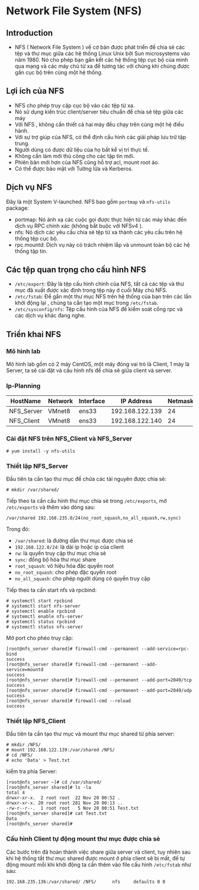 # Network File System (NFS)

## Introduction
   - NFS ( Network File System ) về cơ bản được phát triển để chia sẻ các tệp và thư mục giữa các hệ thống Linux Unix bởi Sun microsystems vào năm 1980. Nó cho phép bạn gắn kết các hệ thống tệp cục bộ của mình qua mạng và các máy chủ từ xa để tương tác với chúng khi chúng được gắn cục bộ trên cùng một hệ thống.
   

## Lợi ích của NFS
- NFS cho phép truy cập cục bộ vào các tệp từ xa.
- Nó sử dụng kiến trúc client/server tiêu chuẩn để chia sẻ tệp giữa các máy
- Với NFS , không cần thiết cả hai máy đều chạy trên cùng một hệ điều hành.
- Với sự trợ giúp của NFS, có thể định cấu hình các giải pháp lưu trữ tập trung.
- Người dùng có được dữ liệu của họ bất kể vị trí thực tế.
- Không cần làm mới thủ công cho các tập tin mới.
- Phiên bản mới hơn của NFS cũng hỗ trợ acl, mount root ảo.
- Có thể được bảo mật với Tường lửa và Kerberos.

## Dịch vụ NFS
Đây là một System V-launched. NFS bao gồm `portmap` và `nfs-utils` package:
- portmap: Nó ánh xạ các cuộc gọi được thực hiện từ các máy khác đến dịch vụ RPC chính xác (không bắt buộc với NFSv4 ).
- nfs: Nó dịch các yêu cầu chia sẻ tệp từ xa thành các yêu cầu trên hệ thống tệp cục bộ.
- rpc.mountd: Dịch vụ này có trách nhiệm lắp và unmount toàn bộ các hệ thống tập tin.

## Các tệp quan trọng cho cấu hình NFS
- `/etc/export`: Đây là tệp cấu hình chính của NFS, tất cả các tệp và thư mục đã xuất được xác định trong tệp này ở cuối Máy chủ NFS.
- `/etc/fstab`: Để gắn một thư mục NFS trên hệ thống của bạn trên các lần khởi động lại , chúng ta cần tạo một mục trong `/etc/fstab`.
- `/etc/sysconfig/nfs`: Tệp cấu hình của NFS để kiểm soát cổng rpc và các dịch vụ khác đang nghe.

## Triển khai NFS
### Mô hình lab
Mô hình lab gồm có 2 máy CentOS, một máy đóng vai trò là Client, 1 máy là Server, ta sẽ cài đặt và cấu hình nfs để chia sẽ giữa client và server.

### Ip-Planning
|HostName|Network|Interface|IP Address|Netmask|Gateway|DNS|
|--------|-------|---------|----------|-------|-------|---|
|NFS_Server|VMnet8|ens33|192.168.122.139|24|192.168.122.1|8.8.8.8|
|NFS_Client|VMnet8|ens33|192.168.122.140|24|192.168.122.1|8.8.8.8|

### Cài đặt NFS trên NFS_Client và NFS_Server

`# yum install -y nfs-utils`

### Thiết lập NFS_Server

   Đầu tiên ta cần tạo thư mục để chứa các tài nguyên được chia sẻ:

`# mkdir /var/shared/`

Tiếp theo ta cần cấu hình thư mục chia sẻ trong `/etc/exports`, mở `/etc/exports` và thêm vào dòng sau:

`/var/shared 192.168.235.0/24(no_root_squash,no_all_squash,rw,sync)`

Trong đó:
- `/var/shared`: là đường dẫn thư mục được chia sẻ
- `192.168.122.0/24`: là dải ip hoặc ip của client
- `rw`: là quyền truy cập thư mục chia sẻ
- `sync`: đồng bộ hóa thư mục share
- `root_squash`: vô hiệu hóa đặc quyền root
- `no_root_squash`: cho phép đặc quyền root
- `no_all_squash`: cho phép người dùng có quyền truy cập

Tiếp theo ta cần start nfs và rpcbind:

```
# systemctl start rpcbind
# systemctl start nfs-server
# systemctl enable rpcbind
# systemctl enable nfs-server
# systemctl status rpcbind
# systemctl status nfs-server
```

Mở port cho phéo truy cập:

```
[root@nfs_server shared]# firewall-cmd --permanent --add-service=rpc-bind
success
[root@nfs_server shared]# firewall-cmd --permanent --add-service=mountd
success
[root@nfs_server shared]# firewall-cmd --permanent --add-port=2049/tcp
success
[root@nfs_server shared]# firewall-cmd --permanent --add-port=2049/udp
success
[root@nfs_server shared]# firewall-cmd --reload
success
```




### Thiết lập NFS_Client

Đầu tiên ta cần tạo thư mục và mount thư mục shared từ phía server:

```
# mkdir /NFS/
# mount 192.168.122.139:/var/shared /NFS/
# cd /NFS/
# echo 'Data' > Test.txt
```

kiểm tra phía Server:

```
[root@nfs_server ~]# cd /var/shared/
[root@nfs_server shared]# ls -la
total 4
drwxr-xr-x.  2 root root  22 Nov 20 00:52 .
drwxr-xr-x. 20 root root 281 Nov 20 00:13 ..
-rw-r--r--.  1 root root   5 Nov 20 00:51 Test.txt
[root@nfs_server shared]# cat Test.txt
Data
[root@nfs_server shared]#
```


### Cấu hình Client tự động mount thư mục được chia sẻ
Các bước trên đã hoàn thành việc share giữa server và client, tuy nhiên sau khi hệ thống tắt thư mục shared được mount ở phía client sẽ bị mất, để tự động mount mỗi khi khởi động ta cần thêm vào file cấu hình `/etc/fstab` như sau:

```
192.168.235.136:/var/shared/ /NFS/		nfs     defaults 0 0
```
